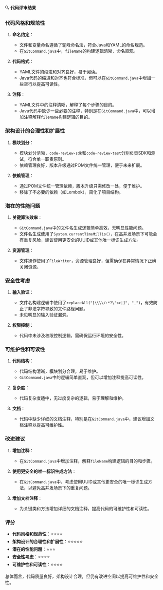🔍 **代码评审结果**

### 代码风格和规范性

1. **命名约定**：
   - 文件和变量命名遵循了驼峰命名法，符合Java和YAML的命名规范。
   - 在`GitCommand.java`中，`fileName`的构建逻辑清晰，命名直观。

2. **代码格式**：
   - YAML文件的缩进和对齐良好，易于阅读。
   - Java代码的缩进和对齐也符合标准，但可以在`GitCommand.java`中增加一些空行以提高可读性。

3. **注释**：
   - YAML文件中的注释清晰，解释了每个步骤的目的。
   - Java代码中缺少一些必要的注释，特别是在`GitCommand.java`中，可以增加注释解释`fileName`构建逻辑的目的。

### 架构设计的合理性和扩展性

1. **模块划分**：
   - 模块划分清晰，`code-review-sdk`和`code-review-test`分别负责SDK和测试，符合单一职责原则。
   - 依赖管理良好，版本升级通过POM文件统一管理，便于未来扩展。

2. **依赖管理**：
   - 通过POM文件统一管理依赖，版本升级只需修改一处，便于维护。
   - 移除了不必要的依赖（如Lombok），简化了项目结构。

### 潜在的性能问题

1. **关键算法效率**：
   - `GitCommand.java`中的文件名生成逻辑简单高效，无明显性能问题。
   - 文件名生成使用了`System.currentTimeMillis()`，在高并发场景下可能会有重复风险，建议使用更安全的UUID或其他唯一标识生成方法。

2. **资源管理**：
   - 文件操作使用了`FileWriter`，资源管理良好，但需确保在异常情况下正确关闭资源。

### 安全性考虑

1. **输入验证**：
   - 文件名构建逻辑中使用了`replaceAll("[\\\\/:*?\"<>|]", "_")`，有效防止了非法字符导致的文件路径问题。
   - 未见明显的输入验证漏洞。

2. **权限控制**：
   - 代码中未涉及权限控制逻辑，需确保运行环境的安全性。

### 可维护性和可读性

1. **代码结构**：
   - 代码结构清晰，模块划分合理，易于维护。
   - `GitCommand.java`中的逻辑简单直观，但可以增加注释提高可读性。

2. **复杂度**：
   - 代码复杂度适中，无过度复杂的逻辑，易于理解和维护。

3. **文档**：
   - 代码中缺少详细的文档注释，特别是在`GitCommand.java`中，建议增加文档注释以提高可维护性。

### 改进建议

1. **增加注释**：
   - 在`GitCommand.java`中增加注释，解释`fileName`构建逻辑的目的和步骤。

2. **使用更安全的唯一标识生成方法**：
   - 在`GitCommand.java`中，考虑使用UUID或其他更安全的唯一标识生成方法，以避免高并发场景下的重复问题。

3. **增加文档注释**：
   - 为关键类和方法增加详细的文档注释，提高代码的可维护性和可读性。

### 评分

- **代码风格和规范性**：⭐⭐⭐⭐
- **架构设计的合理性和扩展性**：⭐⭐⭐⭐⭐
- **潜在的性能问题**：⭐⭐⭐
- **安全性考虑**：⭐⭐⭐⭐
- **可维护性和可读性**：⭐⭐⭐⭐

总体而言，代码质量良好，架构设计合理，但仍有改进空间以提高可维护性和安全性。